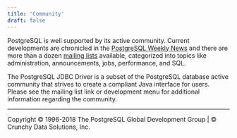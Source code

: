 ```yaml
---
title: 'Community'
draft: false
---
```


PostgreSQL is well supported by its active community. Current
developments are chronicled in the [PostgreSQL Weekly
News](http://www.postgresql.org/community/weeklynews) and there are more
than a dozen [mailing lists](http://www.postgresql.org/community/lists)
available, categorized into topics like administration, announcements,
jobs, performance, and SQL.

The PostgreSQL JDBC Driver is a subset of the PostgreSQL database active
community that strives to create a compliant Java interface for users.
Please see the mailing list link or development menu for additional
information regarding the community.

* * * * *

Copyright © 1996-2018 The PostgreSQL Global Development Group | © Crunchy Data Solutions, Inc.
